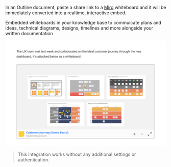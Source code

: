 In an Outline document, paste a share link to a [Miro](https://miro.com/) whiteboard and it will be immediately converted into a realtime, interactive embed.

Embedded whiteboards in your knowledge base to commuicate plans and ideas, technical diagrams, designs, timelines and more alongside your written documentation

![Miro Outline Integration](/images/integrations/screenshots/realtime-board.png)

> This integration works without any additional settings or authentication.
